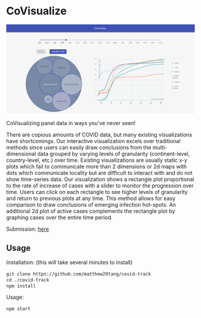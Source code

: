 # CoVisualize

![covisualize.png](covisualize.png)

CoVisualizing panel data in ways you've never seen!

There are copious amounts of COVID data, but many existing visualizations have shortcomings. Our interactive visualization excels over traditional methods since users can easily draw conclusions from the multi-dimensional data grouped by varying levels of granularity (continent-level, country-level, etc.) over time. Existing visualizations are usually static x-y plots which fail to communicate more than 2 dimensions or 2d maps with dots which communicate locality but are difficult to interact with and do not show time-series data. Our visualization shows a rectangle plot proportional to the rate of increase of cases with a slider to monitor the progression over time. Users can click on each rectangle to see higher levels of granularity and return to previous plots at any time. This method allows for easy comparison to draw conclusions of emerging infection hot-spots. An additional 2d plot of active cases complements the rectangle plot by graphing cases over the entire time period.

Submission: [here](https://spectacle.hackmit.org/project/319)

## Usage
Installation: (this will take several minutes to install)
```
git clone https://github.com/matthew29tang/covid-track
cd ./covid-track
npm install
```

Usage:
```
npm start
```
